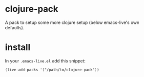 clojure-pack
============

A pack to setup some more clojure setup (below emacs-live's own defaults).

# install

In your `.emacs-live.el` add this snippet:
```elisp
(live-add-packs '("/path/to/clojure-pack"))
```

